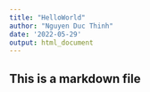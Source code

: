 ```yaml
---
title: "HelloWorld"
author: "Nguyen Duc Thinh"
date: '2022-05-29'
output: html_document
---
```

## This is a markdown file
